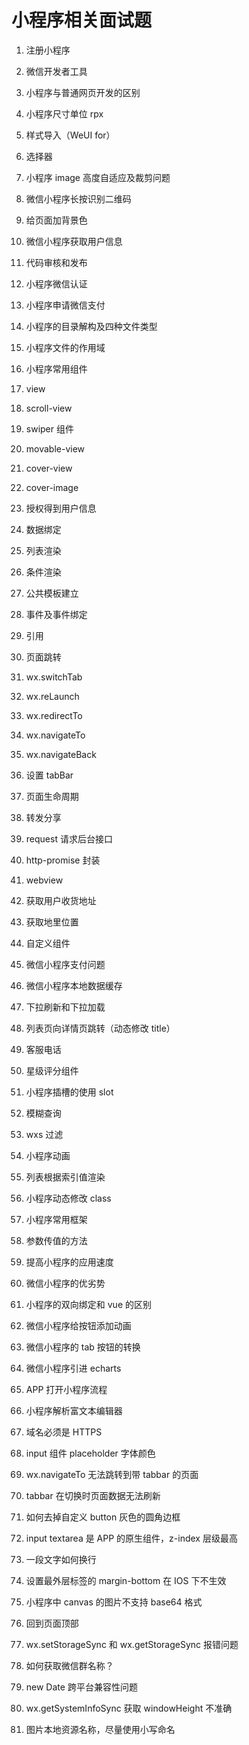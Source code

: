 # 小程序相关面试题

1. 注册小程序
2. 微信开发者工具
3. 小程序与普通网页开发的区别
4. 小程序尺寸单位 rpx
5. 样式导入（WeUI for）
6. 选择器
7. 小程序 image 高度自适应及裁剪问题
8. 微信小程序长按识别二维码
9. 给页面加背景色
10. 微信小程序获取用户信息
11. 代码审核和发布
12. 小程序微信认证
13. 小程序申请微信支付
14. 小程序的目录解构及四种文件类型
15. 小程序文件的作用域
16. 小程序常用组件

17. view
18. scroll-view
19. swiper 组件
20. movable-view
21. cover-view
22. cover-image

23. 授权得到用户信息
24. 数据绑定
25. 列表渲染
26. 条件渲染
27. 公共模板建立
28. 事件及事件绑定
29. 引用
30. 页面跳转
31. wx.switchTab
32. wx.reLaunch
33. wx.redirectTo
34. wx.navigateTo
35. wx.navigateBack
36. 设置 tabBar
37. 页面生命周期
38. 转发分享

39. request 请求后台接口
40. http-promise 封装
41. webview
42. 获取用户收货地址
43. 获取地里位置
44. 自定义组件
45. 微信小程序支付问题
46. 微信小程序本地数据缓存
47. 下拉刷新和下拉加载
48. 列表页向详情页跳转（动态修改 title）
49. 客服电话
50. 星级评分组件
51. 小程序插槽的使用 slot
52. 模糊查询
53. wxs 过滤
54. 小程序动画
55. 列表根据索引值渲染
56. 小程序动态修改 class
57. 小程序常用框架
58. 参数传值的方法
59. 提高小程序的应用速度
60. 微信小程序的优劣势
61. 小程序的双向绑定和 vue 的区别
62. 微信小程序给按钮添加动画
63. 微信小程序的 tab 按钮的转换
64. 微信小程序引进 echarts
65. APP 打开小程序流程
66. 小程序解析富文本编辑器
67. 域名必须是 HTTPS
68. input 组件 placeholder 字体颜色
69. wx.navigateTo 无法跳转到带 tabbar 的页面
70. tabbar 在切换时页面数据无法刷新
71. 如何去掉自定义 button 灰色的圆角边框
72. input textarea 是 APP 的原生组件，z-index 层级最高
73. 一段文字如何换行
74. 设置最外层标签的 margin-bottom 在 IOS 下不生效
75. 小程序中 canvas 的图片不支持 base64 格式
76. 回到页面顶部
77. wx.setStorageSync 和 wx.getStorageSync 报错问题
78. 如何获取微信群名称？
79. new Date 跨平台兼容性问题
80. wx.getSystemInfoSync 获取 windowHeight 不准确
81. 图片本地资源名称，尽量使用小写命名
